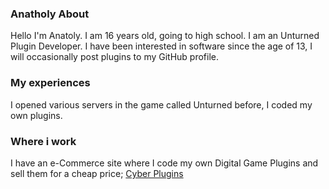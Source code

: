 ### Anatholy About
Hello I'm Anatoly. I am 16 years old, going to high school. I am an Unturned Plugin Developer. I have been interested in software since the age of 13, I will occasionally post plugins to my GitHub profile. 

### My experiences
I opened various servers in the game called Unturned before, I coded my own plugins.

### Where i work
I have an e-Commerce site where I code my own Digital Game Plugins and sell them for a cheap price;
[Cyber Plugins](https://cyberplugins.com/)
